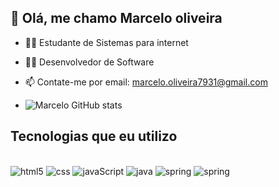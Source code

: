 ## 👋 Olá, me chamo Marcelo oliveira

- 👨‍🎓 Estudante de Sistemas para internet
- 👨‍💻 Desenvolvedor de Software
- 📫 Contate-me por email: marcelo.oliveira7931@gmail.com

- ![Marcelo GitHub stats](https://github-readme-stats.vercel.app/api?username=marcelo783&show_icons=true&theme=dracula)

## Tecnologias que eu utilizo
<div style='display: inline_block'><br/>
  <img aling="center" alt=html5 src="https://img.shields.io/badge/HTML5-E34F26?style=for-the-badge&logo=html5&logoColor=white"/>
   <img aling="center" alt=css src="https://img.shields.io/badge/CSS3-1572B6?style=for-the-badge&logo=css3&logoColor=white"/>
   <img aling="center" alt=javaScript src="https://img.shields.io/badge/JavaScript-323330?style=for-the-badge&logo=javascript&logoColor=F7DF1E"/>
    <img aling="center" alt=java src="https://img.shields.io/badge/Java-ED8B00?style=for-the-badge&logo=openjdk&logoColor=white"/>
     <img aling="center" alt=spring src="https://img.shields.io/badge/React-20232A?style=for-the-badge&logo=react&logoColor=61DAFB"/>
     <img aling="center" alt=spring src="https://img.shields.io/badge/Node.js-43853D?style=for-the-badge&logo=node.js&logoColor=white"/>
   
  
</div>
